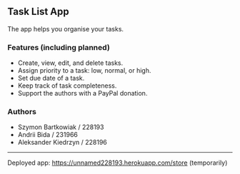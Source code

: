 ## Task List App

The app helps you organise your tasks.

### Features (including planned)
 - Create, view, edit, and delete tasks.
 - Assign priority to a task: low, normal, or high.
 - Set due date of a task.
 - Keep track of task completeness.
 - Support the authors with a PayPal donation.
 
### Authors
 - Szymon Bartkowiak / 228193
 - Andrii Bida / 231966
 - Aleksander Kiedrzyn / 228196
 
 ---
 
 Deployed app: https://unnamed228193.herokuapp.com/store (temporarily)
